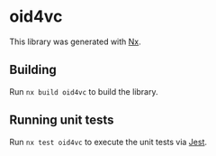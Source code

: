 # oid4vc

This library was generated with [Nx](https://nx.dev).

## Building

Run `nx build oid4vc` to build the library.

## Running unit tests

Run `nx test oid4vc` to execute the unit tests via [Jest](https://jestjs.io).
